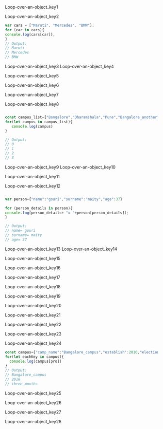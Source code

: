Loop-over-an-object_key1

 

Loop-over-an-object_key2
```javascript
var cars = ["Maruti", "Mercedes", "BMW"];
for (car in cars){
console.log(cars[car]),
}
// Output:
// Maruti
// Mercedes
// BMW
```

Loop-over-an-object_key3
Loop-over-an-object_key4


Loop-over-an-object_key5


Loop-over-an-object_key6


Loop-over-an-object_key7



Loop-over-an-object_key8
```javascript

const campus_list=["Bangalore","Dharamshala","Pune","Bangalore_another"]
for(let campus in campus_list){
   console.log(campus)
}

// Output: 
// 0
// 1
// 2
// 3

```

Loop-over-an-object_key9
Loop-over-an-object_key10


Loop-over-an-object_key11


Loop-over-an-object_key12
```javascript

var person={"name":"gouri","surname":"maity","age":37}
 
for (person_details in person){
console.log(person_details+ "= "+person[person_details]);
}

// Output: 
// name= gouri
// surname= maity
// age= 37

```

Loop-over-an-object_key13
Loop-over-an-object_key14


Loop-over-an-object_key15


Loop-over-an-object_key16


Loop-over-an-object_key17


Loop-over-an-object_key18


Loop-over-an-object_key19


Loop-over-an-object_key20


Loop-over-an-object_key21


Loop-over-an-object_key22


Loop-over-an-object_key23


Loop-over-an-object_key24
```javascript
const campus={"camp_name":"Bangalore_campus","establish":2016,"election":"three_months"}
for(let eachKey in campus){
  console.log(campus[pro])
}
// Output: 
// Bangalore_campus
// 2016
// three_months

```

Loop-over-an-object_key25


Loop-over-an-object_key26


Loop-over-an-object_key27


Loop-over-an-object_key28
